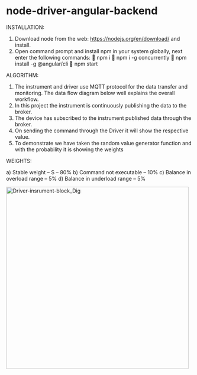 # node-driver-angular-backend

INSTALLATION:
1.	Download node from the web: https://nodejs.org/en/download/ and install.
2.	Open command prompt and install npm in your system globally, next enter the following commands:
	npm i
	npm i -g concurrently
	npm install -g @angular/cli
	npm start


ALGORITHM:
1.	The instrument and driver use MQTT protocol for the data transfer and monitoring. The data flow diagram below well explains the overall workflow.
2.	In this project the instrument is continuously publishing the data to the broker.
3.	The device has subscribed to the instrument published data through the broker.
4.	On sending the command through the Driver it will show the respective value.
5.	To demonstrate we have taken the random value generator function and with the probability it is showing the weights

WEIGHTS:

a)	Stable weight – S – 80%
b)	Command not executable – 10%
c)	Balance in overload range – 5%
d)	Balance in underload range – 5%




 
 <img width="493" alt="Driver-insrument-block_Dig" src="https://user-images.githubusercontent.com/53856363/183771555-fe4cf56c-45bf-4825-9fd0-556b8af09e58.png">
